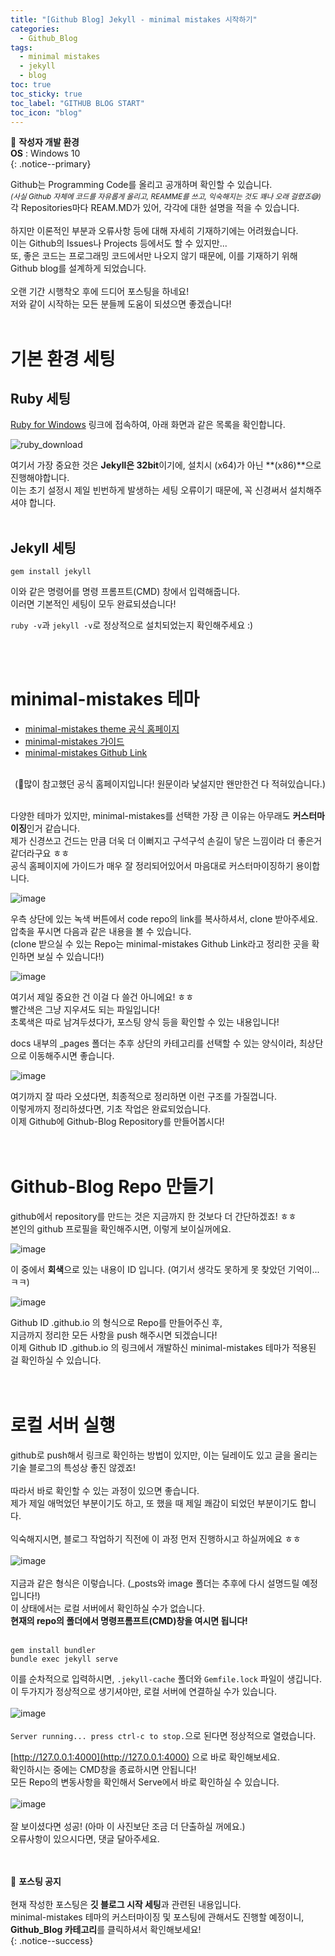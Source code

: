 ```yaml
---
title: "[Github Blog] Jekyll - minimal mistakes 시작하기"
categories:
  - Github_Blog
tags:
  - minimal mistakes
  - jekyll
  - blog
toc: true
toc_sticky: true
toc_label: "GITHUB BLOG START"
toc_icon: "blog"
---
```


📌 **작성자 개발 환경** <br>
**OS** : Windows 10<br>
{: .notice--primary}


Github는 Programming Code를 올리고 공개하며 확인할 수 있습니다.<br>
<sup><i>(사실 Github 자체에 코드를 자유롭게 올리고, REAMME를 쓰고, 익숙해지는 것도 꽤나 오래 걸렸죠😅)</i></sup><br>
각 Repositories마다 REAM.MD가 있어, 각각에 대한 설명을 적을 수 있습니다.<br>
<br>
하지만 이론적인 부분과 오류사항 등에 대해 자세히 기재하기에는 어려웠습니다.<br>
이는 Github의 Issues나 Projects 등에서도 할 수 있지만...<br>
또, 좋은 코드는 프로그래밍 코드에서만 나오지 않기 때문에, 이를 기재하기 위해 Github blog를 설계하게 되었습니다.
<br>
<br>
오랜 기간 시행착오 후에 드디어 포스팅을 하네요!<br>
저와 같이 시작하는 모든 분들께 도움이 되셨으면 좋겠습니다!
<br>
<br>

# 기본 환경 세팅

## Ruby 세팅

[Ruby for Windows](https://rubyinstaller.org/downloads/) 링크에 접속하여, 아래 화면과 같은 목록을 확인합니다.

![ruby_download](https://user-images.githubusercontent.com/45550607/102007643-2fa56f00-3d6e-11eb-969c-74a5e722b2c8.png)

여기서 가장 중요한 것은 **Jekyll은 32bit**이기에, 설치시 (x64)가 아닌 **(x86)**으로 진행해야합니다.<br>
이는 초기 설정시 제일 빈번하게 발생하는 세팅 오류이기 때문에, 꼭 신경써서 설치해주셔야 합니다.
<br>
<br>

## Jekyll 세팅

```
gem install jekyll
```
이와 같은 명령어를 명령 프롬프트(CMD) 창에서 입력해줍니다.<br>
이러면 기본적인 세팅이 모두 완료되셨습니다!<br>

`ruby -v`과 `jekyll -v`로 정상적으로 설치되었는지 확인해주세요 :)

<br>
<br>

# minimal-mistakes 테마

- [minimal-mistakes theme 공식 홈페이지](https://mmistakes.github.io/minimal-mistakes/)
- [minimal-mistakes 가이드](https://mmistakes.github.io/minimal-mistakes/docs/quick-start-guide/)
- [minimal-mistakes Github Link](https://github.com/mmistakes/minimal-mistakes)
<br>

<div align=right>(🔺많이 참고했던 공식 홈페이지입니다! 원문이라 낯설지만 왠만한건 다 적혀있습니다.)</div>
<br>

다양한 테마가 있지만, minimal-mistakes를 선택한 가장 큰 이유는 아무래도 **커스터마이징**인거 같습니다.<br>
제가 신경쓰고 건드는 만큼 더욱 더 이뻐지고 구석구석 손길이 닿은 느낌이라 더 좋은거 같더라구요 ㅎㅎ<br>
공식 홈페이지에 가이드가 매우 잘 정리되어있어서 마음대로 커스터마이징하기 용이합니다.<br>

![image](https://user-images.githubusercontent.com/45550607/101988362-76e31f80-3cdc-11eb-9dee-8addd2f02882.png)

우측 상단에 있는 녹색 버튼에서 code repo의 link를 복사하셔서, clone 받아주세요.<br>
압축을 푸시면 다음과 같은 내용을 볼 수 있습니다.<br>
(clone 받으실 수 있는 Repo는 minimal-mistakes Github Link라고 정리한 곳을 확인하면 보실 수 있습니다!)

![image](https://user-images.githubusercontent.com/45550607/102005471-5a86c780-3d5c-11eb-8ad4-bc5fd466ed57.png)

여기서 제일 중요한 건 이걸 다 쓸건 아니에요! ㅎㅎ<br>
<span color=red>빨간색</span>은 그냥 지우셔도 되는 파일입니다!<br>
<span color=green>초록색</span>은 따로 남겨두셨다가, 포스팅 양식 등을 확인할 수 있는 내용입니다!

docs 내부의 _pages 폴더는 추후 상단의 카테고리를 선택할 수 있는 양식이라, 최상단으로 이동해주시면 좋습니다.

![image](https://user-images.githubusercontent.com/45550607/102005746-c407d580-3d5e-11eb-913a-bb2e36c54f4b.png)

여기까지 잘 따라 오셨다면, 최종적으로 정리하면 이런 구조를 가질껍니다.<br>
이렇게까지 정리하셨다면, 기초 작업은 완료되었습니다.<br>
이제 Github에 Github-Blog Repository를 만들어봅시다!<br>
<br>
<br>

# Github-Blog Repo 만들기

github에서 repository를 만드는 것은 지금까지 한 것보다 더 간단하겠죠! ㅎㅎ<br>
본인의 github 프로필을 확인해주시면, 이렇게 보이실꺼에요.

![image](https://user-images.githubusercontent.com/45550607/102006086-a12af080-3d61-11eb-9ce7-0471a7af0062.png)

이 중에서 **회색**으로 있는 내용이 ID 입니다. (여기서 생각도 못하게 못 찾았던 기억이...ㅋㅋ)

![image](https://user-images.githubusercontent.com/45550607/102006140-1b5b7500-3d62-11eb-8e07-6b51fd1341fb.png)

Github ID .github.io 의 형식으로 Repo를 만들어주신 후,<br>
지금까지 정리한 모든 사항을 push 해주시면 되겠습니다!<br>
이제 Github ID .github.io 의 링크에서 개발하신 minimal-mistakes 테마가 적용된 걸 확인하실 수 있습니다.<br>
<br>
<br>

# 로컬 서버 실행

github로 push해서 링크로 확인하는 방법이 있지만, 이는 딜레이도 있고 글을 올리는 기술 블로그의 특성상 좋진 않겠죠!<br>
<br>
따라서 바로 확인할 수 있는 과정이 있으면 좋습니다.<br>
제가 제일 애먹었던 부분이기도 하고, 또 했을 때 제일 쾌감이 되었던 부분이기도 합니다.<br>
<br>
익숙해지시면, 블로그 작업하기 직전에 이 과정 먼저 진행하시고 하실꺼에요 ㅎㅎ<br>
<br>
![image](https://user-images.githubusercontent.com/45550607/102006653-eb15d580-3d65-11eb-9030-e520e1eba53c.png)<br>
<br>
지금과 같은 형식은 이렇습니다. (_posts와 image 폴더는 추후에 다시 설명드릴 예정입니다!)<br>
이 상태에서는 로컬 서버에서 확인하실 수가 없습니다.<br>
<b>현재의 repo의 폴더에서 명령프롬프트(CMD)창을 여시면 됩니다!</b><br><br>
```
gem install bundler
bundle exec jekyll serve
```
이를 순차적으로 입력하시면, `.jekyll-cache` 폴더와 `Gemfile.lock` 파일이 생깁니다.<br>
이 두가지가 정상적으로 생기셔야만, 로컬 서버에 연결하실 수가 있습니다.<br>
<br>
![image](https://user-images.githubusercontent.com/45550607/102006801-46949300-3d67-11eb-946a-ea4297b05723.png)
<br>
<br>
`Server running... press ctrl-c to stop.`으로 된다면 정상적으로 열렸습니다.<br>

[http://127.0.0.1:4000](http://127.0.0.1:4000) 으로 바로 확인해보세요.<br>
확인하시는 중에는 CMD창을 종료하시면 안됩니다!<br>
모든 Repo의 변동사항을 확인해서 Serve에서 바로 확인하실 수 있습니다.<br>
<br>
![image](https://user-images.githubusercontent.com/45550607/102006913-f407a680-3d67-11eb-9306-53bb0b1ba290.png)<br>
<br>
잘 보이셨다면 성공! (아마 이 사진보단 조금 더 단출하실 꺼에요.)<br>
오류사항이 있으시다면, 댓글 달아주세요.<br>
<br>
<br>

🔔 **포스팅 공지** <br><br>
현재 작성한 포스팅은 **깃 블로그 시작 세팅**과 관련된 내용입니다.<br>
minimal-mistakes 테마의 커스터마이징 및 포스팅에 관해서도 진행할 예정이니, 
**Github_Blog 카테고리**를 클릭하셔서 확인해보세요!<br>
{: .notice--success}